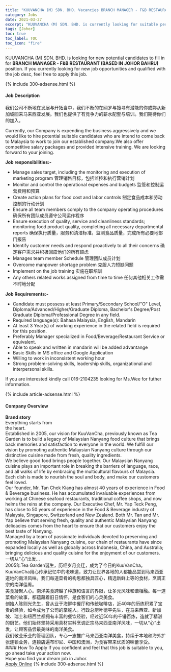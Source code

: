 ```yaml
---
title: "KUUVANCHA (M) SDN. BHD. Vacancies BRANCH MANAGER - F&B RESTAURANT (BASED IN JOHOR BAHRU)" 
category: Jobs 
date: 2021-03-27 
excerpt: "KUUVANCHA (M) SDN. BHD. is currently looking for suitable person to fill in the BRANCH MANAGER - F&B RESTAURANT (BASED IN JOHOR BAHRU) which based in Johor" 
tags: [Johor] 
toc: true 
toc_label: TOC 
toc_icon: "fire" 
--- 
```


<p>KUUVANCHA (M) SDN. BHD. is looking for new potential candidates to fill in for <b>BRANCH MANAGER - F&B RESTAURANT (BASED IN JOHOR BAHRU)</b> position. If you currently looking for new job opportunities and qualified with the job desc, feel free to apply this job.
</p>{% include 300-adsense.html %} 
<div><div><h4>Job Description</h4></div><div><div><span><div><p>&#25105;&#20204;&#20844;&#21496;&#19981;&#26029;&#22320;&#22312;&#21457;&#23637;&#19982;&#24320;&#25299;&#24403;&#20013;&#65292;&#25105;&#20204;&#19981;&#26029;&#30340;&#22312;&#32593;&#32599;&#19982;&#25628;&#23547;&#26377;&#28508;&#33021;&#30340;&#20320;&#25110;&#22963;&#20174;&#26032;&#21152;&#22369;&#22238;&#26469;&#39532;&#26469;&#35199;&#20122;&#21457;&#23637;&#12290;&#25105;&#20204;&#20063;&#25552;&#20379;&#20102;&#26377;&#31454;&#20105;&#21147;&#30340;&#34218;&#27700;&#37197;&#22871;&#19982;&#22521;&#35757;&#12290;&#25105;&#20204;&#26399;&#24453;&#20320;&#20204;&#30340;&#21152;&#20837;&#12290;</p><p>Currently, our Company is expending the business aggressively and we would like to hire potential suitable candidates who are intend to come back to Malaysia to work to join our established company.We also offer competitive salary packages and provided intensive training. We are looking forward to your joining.</p><p><strong>Job responsibilities:-</strong></p><ul><li>Manage sales target, including the monitoring and execution of marketing program &#31649;&#29702;&#38144;&#21806;&#30446;&#26631;&#65292;&#21253;&#25324;&#30417;&#25511;&#21644;&#25191;&#34892;&#33829;&#38144;&#35745;&#21010;</li><li>Monitor and control the operational expenses and budgets &#30417;&#31649;&#21644;&#25511;&#21046;&#36816;&#33829;&#36153;&#29992;&#21644;&#39044;&#31639;</li><li>Create action plans for food cost and labor controls &#21046;&#23450;&#39135;&#21697;&#25104;&#26412;&#21644;&#21171;&#21160;&#25511;&#21046;&#30340;&#34892;&#21160;&#35745;&#21010;</li><li>Ensure all team members comply to the company operating procedures &#30830;&#20445;&#25152;&#26377;&#22242;&#38431;&#25104;&#21592;&#36981;&#23432;&#20844;&#21496;&#36816;&#20316;&#31243;&#24207;</li><li>Ensure execution of quality, service and cleanliness standards; monitoring food product quality, completing all necessary departmental reports &#30830;&#20445;&#25191;&#34892;&#36136;&#37327;&#65292;&#26381;&#21153;&#21644;&#28165;&#27905;&#26631;&#20934;&#65292;&#30417;&#27979;&#39135;&#21697;&#36136;&#37327;&#65292;&#23436;&#25104;&#25152;&#26377;&#24517;&#35201;&#22320;&#37096;&#38376;&#25253;&#21578;</li><li>Identify customer needs and respond proactively to all their concerns &#30830;&#23450;&#23458;&#25143;&#38656;&#27714;&#24182;&#31215;&#26497;&#22238;&#24212;&#20182;&#20204;&#30340;&#25152;&#26377;&#39038;&#34385;</li><li>Manages team member Schedule &#31649;&#29702;&#22242;&#38431;&#25104;&#21592;&#35745;&#21010;</li><li>Overcome manpower shortage problem &#20811;&#26381;&#20154;&#21147;&#30701;&#32570;&#38382;&#39064;</li><li>Implement on the job training &#23454;&#26045;&#22312;&#32844;&#22521;&#35757;</li><li>Any others related works assigned from time to time &#20219;&#20309;&#20854;&#20182;&#30456;&#20851;&#24037;&#20316;&#38656;&#19981;&#26102;&#22320;&#20998;&#37197;</li></ul><p><strong>Job Requirements:-</strong></p><ul><li>Candidate must possess at least Primary/Secondary School/"O" Level, Diploma/Advanced/Higher/Graduate Diploma, Bachelor's Degree/Post Graduate Diploma/Professional Degree&#160;in any field.</li><li>Required language(s):&#160;Bahasa Malaysia, English, Mandarin</li><li>At least 3&#160;Year(s) of working experience in the related field is required for this position.</li><li>Preferably Manager specialized in Food/Beverage/Restaurant Service or equivalent.</li><li>Able to speak and written in mandarin will be added advantange</li><li>Basic Skills in MS office and Google Application</li><li>Willing to work in inconsistent working hour</li><li>Strong problem-solving skills, leadership skills, organizational and interpersonal skills.</li></ul><p>If you are interested kindly call 016-2104235 looking for Ms.Wee for futher information.</p></div></span></div></div></div> 
{% include article-adsense.html %} 
<div><div><h4>Company Overview</h4></div><div><div><span><div><div>
<div>
<div><strong>Brand story</strong></div>
<div>Everything starts from</div>
<div>the heart.</div>
<div>Established in 2005, our vision for KuuVanCha, previously known as Tea Garden is to build a legacy of Malaysian Nanyang food culture that brings back memories and satisfaction to everyone in the world. We fulfill our vision by promoting authentic Malaysian Nanyang culture through our distinctive cuisine made from fresh, quality ingredients.</div>
<div>We believe good food brings people together. Our Malaysian Nanyang cuisine plays an important role in breaking the barriers of language, race, and all walks of life by embracing the multicultural flavours of Malaysia. Each dish is made to nourish the soul and body, and make our customers feel loved.</div>
<div>Our founder, Mr. Tan Chek Kiang has almost 40 years of experience in Food &amp; Beverage business. He has accumulated invaluable experiences from working at Chinese seafood restaurants, traditional coffee shops, and now helms the reins at the company. Our Executive Chef, Mr. Yap Teck Peng, has close to 50 years of experience in the Food &amp; Beverage industry of Malaysia, Singapore, Switzerland and New Zealand. Both Mr. Tan and Mr. Yap believe that serving fresh, quality and authentic Malaysian Nanyang delicacies comes from the heart to ensure that our customers enjoy the best taste of Nanyang.</div>
<div>Managed by a team of passionate individuals devoted to preserving and promoting Malaysian Nanyang cuisine, our chain of restaurants have since expanded locally as well as globally across Indonesia, China, and Australia; bringing delicious and quality cuisine for the enjoyment of our customers.</div>
<div>&#19968;&#20999;&#20174;&#8220;&#24515;&#8221;&#20986;&#21457;...</div>
<div>2005&#24180;Tea Garden&#35806;&#29983;&#65292;&#21382;&#32463;&#23681;&#26376;&#21464;&#36801;&#65292;&#25104;&#20026;&#20102;&#20170;&#26085;&#30340;KuuVanCha&#12290;KuuVanCha&#29992;&#24515;&#20256;&#25215;&#35760;&#24518;&#20013;&#30340;&#32769;&#21619;&#36947;&#65292;&#33268;&#21147;&#35753;&#19990;&#30028;&#21508;&#22320;&#30340;&#20154;&#37117;&#33021;&#21697;&#23581;&#21040;&#39532;&#26469;&#35199;&#20122;&#36947;&#22320;&#30340;&#21335;&#27915;&#39118;&#21619;&#12290;&#25105;&#20204;&#27599;&#36947;&#33756;&#32948;&#30340;&#26500;&#24605;&#37117;&#29420;&#20855;&#21280;&#24515;&#65292;&#31934;&#36873;&#26032;&#40092;&#19978;&#31561;&#30340;&#39135;&#26448;&#65292;&#28921;&#35843;&#27491;&#23447;&#30340;&#21335;&#27915;&#20339;&#32948;&#12290;</div>
<div>&#32654;&#39135;&#20957;&#32858;&#20154;&#24515;&#12290;&#21335;&#27915;&#32654;&#39135;&#36328;&#36234;&#20102;&#31181;&#26063;&#21644;&#35821;&#35328;&#30340;&#30028;&#38480;&#65292;&#35753;&#22810;&#20803;&#39118;&#21619;&#21644;&#35856;&#30456;&#34701;&#12290;&#27599;&#19968;&#36947;&#33756;&#32948;&#30340;&#25925;&#20107;&#65292;&#37117;&#34164;&#34255;&#30528;&#26087;&#26085;&#24773;&#24576;&#65292;&#26159;&#39135;&#23458;&#20204;&#30340;&#24515;&#28789;&#32654;&#39135;&#12290;</div>
<div>&#21019;&#22987;&#20154;&#38472;&#21017;&#20809;&#20808;&#29983;&#65292;&#26366;&#20174;&#19994;&#20110;&#28023;&#40092;&#20013;&#39184;&#21381;&#21644;&#20256;&#32479;&#21654;&#21857;&#24215;&#65292;&#36817;40&#24180;&#30340;&#21382;&#32451;&#31215;&#32047;&#20102;&#23453;&#36149;&#30340;&#32463;&#39564;&#65292;&#22914;&#20170;&#25104;&#20026;&#20102;&#20844;&#21496;&#30340;&#25484;&#33333;&#20154;&#12290;&#34892;&#25919;&#24635;&#21416;&#21494;&#24499;&#24179;&#20808;&#29983;&#65292;&#22312;&#39532;&#26469;&#35199;&#20122;&#12289;&#26032;&#21152;&#22369;&#12289;&#29790;&#22763;&#21644;&#32445;&#35199;&#20848;&#37117;&#25317;&#26377;&#20016;&#23500;&#30340;&#39184;&#39278;&#32463;&#39564;&#65292;&#32463;&#36807;&#36817;50&#24180;&#30340;&#21315;&#38180;&#30334;&#28860;&#65292;&#36896;&#23601;&#20102;&#31934;&#28251;&#30340;&#21416;&#33402;&#12290;&#20182;&#20204;&#22987;&#32456;&#22362;&#25345;&#37319;&#29992;&#30495;&#26448;&#23454;&#26009;&#28921;&#35843;&#27491;&#23447;&#39532;&#26469;&#35199;&#20122;&#21335;&#27915;&#39118;&#21619;&#65292;&#19968;&#20999;&#20174;&#8220;&#24515;&#8221;&#20986;&#21457;&#65292;&#35753;&#39038;&#23458;&#21697;&#23581;&#26368;&#32654;&#21619;&#30340;&#21335;&#27915;&#32654;&#39135;&#12290;</div>
<div>&#25105;&#20204;&#25964;&#19994;&#20048;&#19994;&#30340;&#31649;&#29702;&#22242;&#38431;&#65292;&#19987;&#24515;&#19968;&#24535;&#25512;&#24191;&#39532;&#26469;&#35199;&#20122;&#21335;&#27915;&#32654;&#39135;&#65292;&#25345;&#32493;&#20110;&#26412;&#22320;&#21644;&#28023;&#22806;&#25193;&#24352;&#36830;&#38145;&#19994;&#21153;&#65292;&#36830;&#38145;&#24215;&#36941;&#24067;&#21360;&#23612;&#12289;&#20013;&#22269;&#21644;&#28595;&#27954;&#65292;&#20026;&#39135;&#23458;&#24102;&#26469;&#20248;&#36136;&#30340;&#21619;&#34174;&#20139;&#21463;&#12290;</div>
</div>
</div></div></span></div></div></div> 
#### How To Apply 
If you confident and feel that this job is suitable to you, go ahead take your action now. <br/> 
Hope you find your dream job in Johor. <br/> 
<a href="https://www.jobstreet.com.my/en/job/branch-manager-f-b-restaurant-based-in-johor-bahru-4518159?jobId=jobstreet-my-job-4518159&" class="btn btn--info" target="_blank" rel="nofollow noopenner">Apply Online</a> 
{% include 300-adsense.html %} 